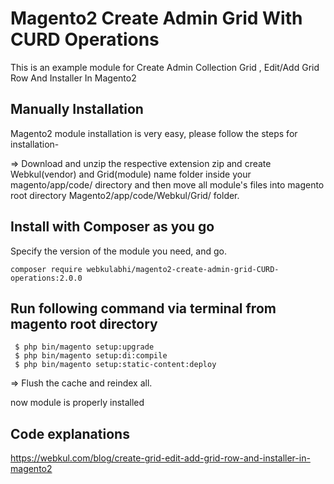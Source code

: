 # Magento2 Create Admin Grid With CURD Operations
This is an example module for Create Admin Collection Grid , Edit/Add Grid Row And Installer In Magento2
## Manually Installation

Magento2 module installation is very easy, please follow the steps for installation-

=> Download and unzip the respective extension zip and create Webkul(vendor) and Grid(module) name folder inside your magento/app/code/ directory and then move all module's files into magento root directory Magento2/app/code/Webkul/Grid/ folder.

## Install with Composer as you go
Specify the version of the module you need, and go.

    composer require webkulabhi/magento2-create-admin-grid-CURD-operations:2.0.0
    

## Run following command via terminal from magento root directory 
  
     $ php bin/magento setup:upgrade
     $ php bin/magento setup:di:compile
     $ php bin/magento setup:static-content:deploy

=> Flush the cache and reindex all.

now module is properly installed

## Code explanations 

https://webkul.com/blog/create-grid-edit-add-grid-row-and-installer-in-magento2

